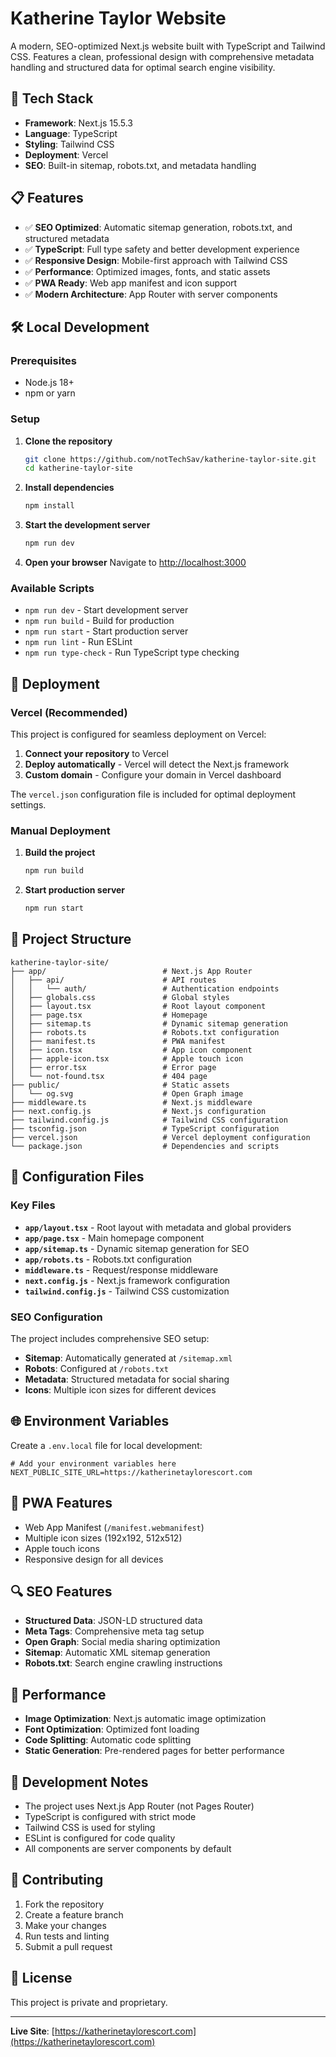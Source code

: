 # Katherine Taylor Website

A modern, SEO-optimized Next.js website built with TypeScript and Tailwind CSS. Features a clean, professional design with comprehensive metadata handling and structured data for optimal search engine visibility.

## 🚀 Tech Stack

- **Framework**: Next.js 15.5.3
- **Language**: TypeScript
- **Styling**: Tailwind CSS
- **Deployment**: Vercel
- **SEO**: Built-in sitemap, robots.txt, and metadata handling

## 📋 Features

- ✅ **SEO Optimized**: Automatic sitemap generation, robots.txt, and structured metadata
- ✅ **TypeScript**: Full type safety and better development experience
- ✅ **Responsive Design**: Mobile-first approach with Tailwind CSS
- ✅ **Performance**: Optimized images, fonts, and static assets
- ✅ **PWA Ready**: Web app manifest and icon support
- ✅ **Modern Architecture**: App Router with server components

## 🛠️ Local Development

### Prerequisites

- Node.js 18+ 
- npm or yarn

### Setup

1. **Clone the repository**
   ```bash
   git clone https://github.com/notTechSav/katherine-taylor-site.git
   cd katherine-taylor-site
   ```

2. **Install dependencies**
   ```bash
   npm install
   ```

3. **Start the development server**
   ```bash
   npm run dev
   ```

4. **Open your browser**
   Navigate to [http://localhost:3000](http://localhost:3000)

### Available Scripts

- `npm run dev` - Start development server
- `npm run build` - Build for production
- `npm run start` - Start production server
- `npm run lint` - Run ESLint
- `npm run type-check` - Run TypeScript type checking

## 🚀 Deployment

### Vercel (Recommended)

This project is configured for seamless deployment on Vercel:

1. **Connect your repository** to Vercel
2. **Deploy automatically** - Vercel will detect the Next.js framework
3. **Custom domain** - Configure your domain in Vercel dashboard

The `vercel.json` configuration file is included for optimal deployment settings.

### Manual Deployment

1. **Build the project**
   ```bash
   npm run build
   ```

2. **Start production server**
   ```bash
   npm run start
   ```

## 📁 Project Structure

```
katherine-taylor-site/
├── app/                          # Next.js App Router
│   ├── api/                      # API routes
│   │   └── auth/                 # Authentication endpoints
│   ├── globals.css               # Global styles
│   ├── layout.tsx                # Root layout component
│   ├── page.tsx                  # Homepage
│   ├── sitemap.ts                # Dynamic sitemap generation
│   ├── robots.ts                 # Robots.txt configuration
│   ├── manifest.ts               # PWA manifest
│   ├── icon.tsx                  # App icon component
│   ├── apple-icon.tsx            # Apple touch icon
│   ├── error.tsx                 # Error page
│   └── not-found.tsx             # 404 page
├── public/                       # Static assets
│   └── og.svg                    # Open Graph image
├── middleware.ts                 # Next.js middleware
├── next.config.js                # Next.js configuration
├── tailwind.config.js            # Tailwind CSS configuration
├── tsconfig.json                 # TypeScript configuration
├── vercel.json                   # Vercel deployment configuration
└── package.json                  # Dependencies and scripts
```

## 🔧 Configuration Files

### Key Files

- **`app/layout.tsx`** - Root layout with metadata and global providers
- **`app/page.tsx`** - Main homepage component
- **`app/sitemap.ts`** - Dynamic sitemap generation for SEO
- **`app/robots.ts`** - Robots.txt configuration
- **`middleware.ts`** - Request/response middleware
- **`next.config.js`** - Next.js framework configuration
- **`tailwind.config.js`** - Tailwind CSS customization

### SEO Configuration

The project includes comprehensive SEO setup:

- **Sitemap**: Automatically generated at `/sitemap.xml`
- **Robots**: Configured at `/robots.txt`
- **Metadata**: Structured metadata for social sharing
- **Icons**: Multiple icon sizes for different devices

## 🌐 Environment Variables

Create a `.env.local` file for local development:

```env
# Add your environment variables here
NEXT_PUBLIC_SITE_URL=https://katherinetaylorescort.com
```

## 📱 PWA Features

- Web App Manifest (`/manifest.webmanifest`)
- Multiple icon sizes (192x192, 512x512)
- Apple touch icons
- Responsive design for all devices

## 🔍 SEO Features

- **Structured Data**: JSON-LD structured data
- **Meta Tags**: Comprehensive meta tag setup
- **Open Graph**: Social media sharing optimization
- **Sitemap**: Automatic XML sitemap generation
- **Robots.txt**: Search engine crawling instructions

## 🚀 Performance

- **Image Optimization**: Next.js automatic image optimization
- **Font Optimization**: Optimized font loading
- **Code Splitting**: Automatic code splitting
- **Static Generation**: Pre-rendered pages for better performance

## 📝 Development Notes

- The project uses Next.js App Router (not Pages Router)
- TypeScript is configured with strict mode
- Tailwind CSS is used for styling
- ESLint is configured for code quality
- All components are server components by default

## 🤝 Contributing

1. Fork the repository
2. Create a feature branch
3. Make your changes
4. Run tests and linting
5. Submit a pull request

## 📄 License

This project is private and proprietary.

---

**Live Site**: [https://katherinetaylorescort.com](https://katherinetaylorescort.com)